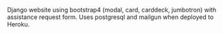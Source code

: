 Django website using bootstrap4 (modal, card, carddeck, jumbotron) with assistance request form.  Uses postgresql and mailgun when deployed to Heroku.